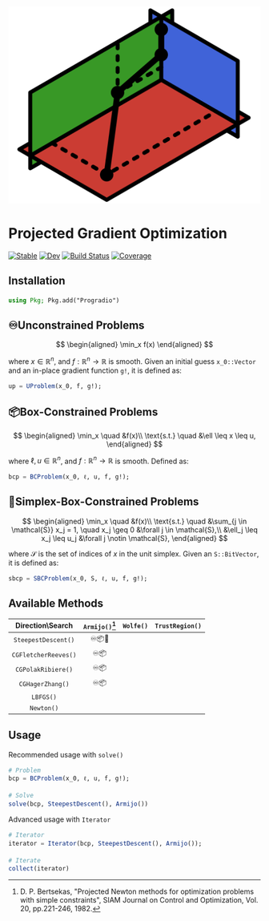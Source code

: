 [//]: Logo
<p align="center">
    <img src="./docs/src/assets/logo256px.svg">
</p>

# Projected Gradient Optimization

[//]: Badges
[![Stable](https://img.shields.io/badge/docs-stable-blue.svg)](https://JuDO-dev.github.io/Progradio.jl/stable)
[![Dev](https://img.shields.io/badge/docs-dev-blue.svg)](https://JuDO-dev.github.io/Progradio.jl/dev)
[![Build Status](https://github.com/JuDO-dev/Progradio.jl/actions/workflows/CI.yml/badge.svg?branch=dev)](https://github.com/JuDO-dev/Progradio.jl/actions/workflows/CI.yml?query=branch%3Adev)
[![Coverage](https://codecov.io/gh/JuDO-dev/Progradio.jl/branch/dev/graph/badge.svg)](https://codecov.io/gh/JuDO-dev/Progradio.jl)

## Installation
```julia
using Pkg; Pkg.add("Progradio")
```

## ♾️Unconstrained Problems

$$
\begin{aligned}
\min_x f(x)
\end{aligned}
$$

where $x \in \mathbb{R}^n$, and $f: \mathbb{R}^n \rightarrow \mathbb{R}$ is smooth. Given an initial guess `x_0::Vector` and an in-place gradient function `g!`, it is defined as:
```julia
up = UProblem(x_0, f, g!);
```

## 📦Box-Constrained Problems

$$
\begin{aligned}
\min_x \quad      &f(x)\\
\text{s.t.} \quad &\ell \leq x \leq u,
\end{aligned}
$$

where $\ell, u \in \mathbb{R}^n$, and $f: \mathbb{R}^n \rightarrow \mathbb{R}$ is smooth. Defined as:
```julia
bcp = BCProblem(x_0, ℓ, u, f, g!);
```

## 📐Simplex-Box-Constrained Problems

$$
\begin{aligned}
\min_x \quad        &f(x)\\
\text{s.t.} \quad   &\sum_{j \in \mathcal{S}} x_j = 1, \quad x_j \geq 0 &\forall j \in \mathcal{S},\\
                    &\ell_j \leq x_j \leq u_j &\forall j \notin \mathcal{S},
\end{aligned}
$$

where $\mathcal{S}$ is the set of indices of $x$ in the unit simplex. Given an `S::BitVector`, it is defined as:
```julia
sbcp = SBCProblem(x_0, S, ℓ, u, f, g!);
```

## Available Methods

|Direction\Search       |`Armijo()`[^Bertsekas]|`Wolfe()`|`TrustRegion()`|
|:---------------------:|:--------------------:|:-------:|:-------------:|
|`SteepestDescent()`    | ♾️📦📐        
|`CGFletcherReeves()`   | ♾️📦
|`CGPolakRibiere()`     | ♾️📦
|`CGHagerZhang()`       | ♾️📦
|`LBFGS()`              |
|`Newton()`             |

## Usage
Recommended usage with `solve()`
```julia
# Problem
bcp = BCProblem(x_0, ℓ, u, f, g!);

# Solve
solve(bcp, SteepestDescent(), Armijo())
```
Advanced usage with `Iterator`
```julia
# Iterator
iterator = Iterator(bcp, SteepestDescent(), Armijo());

# Iterate
collect(iterator)
```

[^Bertsekas]: D. P. Bertsekas, "Projected Newton methods for optimization problems with simple constraints", SIAM Journal on Control and Optimization, Vol. 20, pp.221-246, 1982.